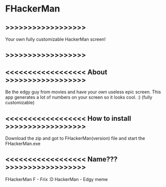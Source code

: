 # FHackerMan
## >>>>>>>>>>>>>>>>>>
Your own fully customizable HackerMan screen!
## >>>>>>>>>>>>>>>>>>

## <<<<<<<<<<<<<<<<<< About >>>>>>>>>>>>>>>>>>
Be the edgy guy from movies and have your own useless epic screen.
This app generates a lot of numbers on your screen so it looks cool. :) (fully customizable)

## <<<<<<<<<<<<<<<<<< How to install >>>>>>>>>>>>>>>>>>
Download the zip and got to FHackerMan(version) file and start the FHackerMan.exe

## <<<<<<<<<<<<<<<<<< Name??? >>>>>>>>>>>>>>>>>>
FHackerMan
F - Frix :D
HackerMan - Edgy meme
